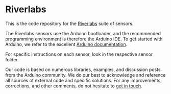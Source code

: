 # Riverlabs

This is the code repository for the [Riverlabs](https://riverlabs.uk) suite of sensors.

The Riverlabs sensors use the Arduino bootloader, and the recommended programming environment is therefore the Arduino IDE. To get started with Arduino, we refer to the excellent [Arduino documentation](https://www.arduino.cc/en/Guide/HomePage).

For specific instructions on each sensor, look in the respective sensor folder.

Our code is based on numerous libraries, examples, and discussion posts from the Arduino community. We do our best to acknowledge and reference all sources of external code and specific solutions. For any improvements, corrections, and other comments, do not hesitate to [get in touch](https://www.imperial.ac.uk/people/w.buytaert). 






